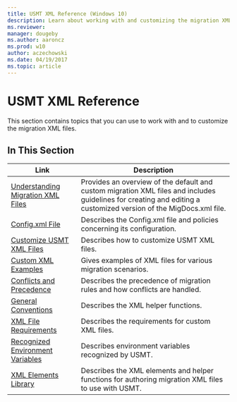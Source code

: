 ```yaml
---
title: USMT XML Reference (Windows 10)
description: Learn about working with and customizing the migration XML files using User State Migration Tool (USMT) XML Reference for Windows 10.
ms.reviewer: 
manager: dougeby
ms.author: aaroncz
ms.prod: w10
author: aczechowski
ms.date: 04/19/2017
ms.topic: article
---
```


# USMT XML Reference

This section contains topics that you can use to work with and to customize the migration XML files.

## In This Section

| Link | Description |
|--- |--- |
|[Understanding Migration XML Files](understanding-migration-xml-files.md)|Provides an overview of the default and custom migration XML files and includes guidelines for creating and editing a customized version of the MigDocs.xml file.|
|[Config.xml File](usmt-configxml-file.md)|Describes the Config.xml file and policies concerning its configuration.|
|[Customize USMT XML Files](usmt-customize-xml-files.md)|Describes how to customize USMT XML files.|
|[Custom XML Examples](usmt-custom-xml-examples.md)|Gives examples of XML files for various migration scenarios.|
|[Conflicts and Precedence](usmt-conflicts-and-precedence.md)|Describes the precedence of migration rules and how conflicts are handled.|
|[General Conventions](usmt-general-conventions.md)|Describes the XML helper functions.|
|[XML File Requirements](xml-file-requirements.md)|Describes the requirements for custom XML files.|
|[Recognized Environment Variables](usmt-recognized-environment-variables.md)|Describes environment variables recognized by USMT.|
|[XML Elements Library](usmt-xml-elements-library.md)|Describes the XML elements and helper functions for authoring migration XML files to use with USMT.|
